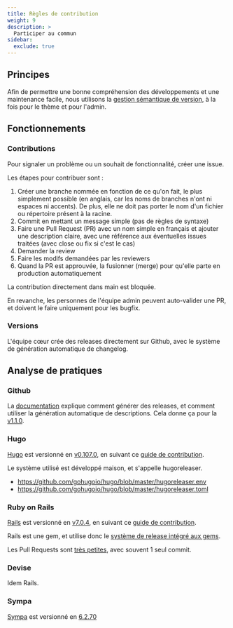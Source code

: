 ```yaml
---
title: Règles de contribution
weight: 9
description: >
  Participer au commun
sidebar:
  exclude: true
---
```


## Principes

Afin de permettre une bonne compréhension des développements et une maintenance facile, nous utilisons la [gestion sémantique de version](https://semver.org/lang/fr/), à la fois pour le thème et pour l'admin.

## Fonctionnements

### Contributions

Pour signaler un problème ou un souhait de fonctionnalité, créer une issue.

Les étapes pour contribuer sont :
1. Créer une branche nommée en fonction de ce qu'on fait, le plus simplement possible (en anglais, car les noms de branches n'ont ni espaces ni accents). De plus, elle ne doit pas porter le nom d'un fichier ou répertoire présent à la racine.
3. Commit en mettant un message simple (pas de règles de syntaxe)
4. Faire une Pull Request (PR) avec un nom simple en français et ajouter une description claire, avec une référence aux éventuelles issues traitées (avec close ou fix si c'est le cas)
5. Demander la review
6. Faire les modifs demandées par les reviewers
7. Quand la PR est approuvée, la fusionner (merge) pour qu'elle parte en production automatiquement

La contribution directement dans main est bloquée.

En revanche, les personnes de l'équipe admin peuvent auto-valider une PR, et doivent le faire uniquement pour les bugfix.

### Versions

L'équipe cœur crée des releases directement sur Github, avec le système de génération automatique de changelog.


## Analyse de pratiques

### Github

La [documentation](https://docs.github.com/en/repositories/releasing-projects-on-github/managing-releases-in-a-repository) explique comment générer des releases, et comment utiliser la génération automatique de descriptions. Cela donne ça pour la [v1.1.0](https://github.com/noesya/osuny/releases/tag/v1.1.0).

### Hugo 

[Hugo](https://github.com/gohugoio/hugo) est versionné en [v0.107.0](https://github.com/gohugoio/hugo/releases/tag/v0.107.0), en suivant ce [guide de contribution](https://github.com/gohugoio/hugo/blob/master/CONTRIBUTING.md).

Le système utilisé est développé maison, et s'appelle hugoreleaser.
- https://github.com/gohugoio/hugo/blob/master/hugoreleaser.env
- https://github.com/gohugoio/hugo/blob/master/hugoreleaser.toml


### Ruby on Rails

[Rails](https://github.com/rails/rails) est versionné en [v7.0.4](https://github.com/rails/rails/releases/tag/v7.0.4), en suivant ce [guide de contribution](https://edgeguides.rubyonrails.org/contributing_to_ruby_on_rails.html).

Rails est une gem, et utilise donc le [système de release intégré aux gems](https://guides.rubygems.org/releasing-rubygems/).

Les Pull Requests sont [très petites](https://github.com/rails/rails/pull/46517), avec souvent 1 seul commit.

### Devise

Idem Rails.

### Sympa

[Sympa](https://github.com/sympa-community/sympa) est versionné en [6.2.70](https://github.com/sympa-community/sympa/releases/tag/6.2.70)

